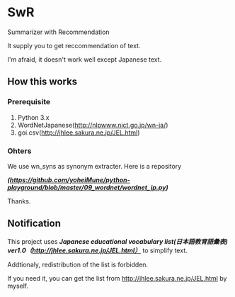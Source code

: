 # SwR
Summarizer with Recommendation

It supply you to get reccommendation of text.

I'm afraid, it doesn't work well except Japanese text.

## How this works
 ### Prerequisite
 1. Python 3.x
 2. WordNetJapanese(http://nlpwww.nict.go.jp/wn-ja/)
 3. goi.csv(http://jhlee.sakura.ne.jp/JEL.html)
 
 ### Ohters
 We use wn_syns as synonym extracter.
 Here is a repository 
 
 ***(https://github.com/yoheiMune/python-playground/blob/master/09_wordnet/wordnet_jp.py)***
 
 Thanks.
 
 
## Notification
 This project uses ***Japanese educational vocabulary list(日本語教育語彙表) ver1.0（http://jhlee.sakura.ne.jp/JEL.html）***
 to simplify text.
 
Addtionaly, redistribution of the list is forbidden. 

If you need it, you can get the list from http://jhlee.sakura.ne.jp/JEL.html by myself.

